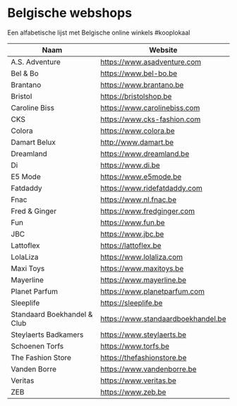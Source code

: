 # Belgische webshops
Een alfabetische lijst met Belgische online winkels #kooplokaal


| Naam                        | Website                            |
| --------------------------- | ---------------------------------- |
| A.S. Adventure              | https://www.asadventure.com        |
| Bel & Bo                    | https://www.bel-bo.be              |
| Brantano                    | https://www.brantano.be            |
| Bristol                     | https://bristolshop.be             |
| Caroline Biss               | https://www.carolinebiss.com       |
| CKS                         | https://www.cks-fashion.com        |
| Colora                      | https://www.colora.be              |
| Damart Belux                | http://www.damart.be               |
| Dreamland                   | https://www.dreamland.be           |
| Di                          | https://www.di.be                  |
| E5 Mode                     | https://www.e5mode.be              |
| Fatdaddy                    | https://www.ridefatdaddy.com       |
| Fnac                        | https://www.nl.fnac.be             |
| Fred & Ginger               | https://www.fredginger.com         |
| Fun                         | https://www.fun.be                 |
| JBC                         | https://www.jbc.be                 |
| Lattoflex                   | https://lattoflex.be               |
| LolaLiza                    | https://www.lolaliza.com           |
| Maxi Toys                   | https://www.maxitoys.be            |
| Mayerline                   | https://www.mayerline.be           |
| Planet Parfum               | https://www.planetparfum.com       |
| Sleeplife                   | https://sleeplife.be               |
| Standaard Boekhandel & Club | https://www.standaardboekhandel.be |
| Steylaerts Badkamers        | https://www.steylaerts.be          |
| Schoenen Torfs              | https://www.torfs.be               |
| The Fashion Store           | https://thefashionstore.be         |
| Vanden Borre                | https://www.vandenborre.be         |
| Veritas                     | https://www.veritas.be             |
| ZEB                         | https://www.zeb.be                 |
